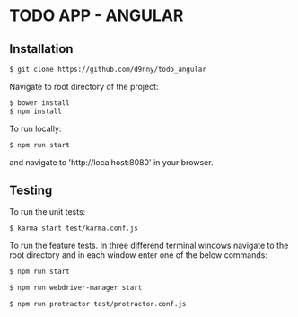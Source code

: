 TODO APP - ANGULAR
==================
Installation
------------
```sh
$ git clone https://github.com/d9nny/todo_angular
```
Navigate to root directory of the project:
```sh
$ bower install 
$ npm install
```
To run locally:
```sh
$ npm run start
```
and navigate to 'http://localhost:8080' in your browser.

Testing
-------

To run the unit tests:
```sh
$ karma start test/karma.conf.js
```

To run the feature tests. In three differend terminal windows navigate to the root directory and in each window enter one of the below commands:
```sh
$ npm run start
```
```sh
$ npm run webdriver-manager start
```
```sh
$ npm run protractor test/protractor.conf.js
```
